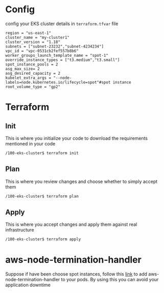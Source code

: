 
# Config
config your EKS cluster details in `terraform.tfvar` file
```note
region = "us-east-1"
cluster_name = "my-cluster1"
cluster_version = "1.18"
subnets = ["subnet-23232","subnet-4234234"]
vpc_id = "vpc-0531cb2fef557b8b6"
worker_groups_launch_template_name = "spot-1"
override_instance_types = ["t3.medium","t3.small"]
spot_instance_pools = 2
asg_max_size= 2
asg_desired_capacity = 2
kubelet_extra_args = "--node-labels=node.kubernetes.io/lifecycle=spot"#spot instance
root_volume_type = "gp2"
```
# Terraform

## Init
This is where you initialize your code to download the requirements mentioned in your code
```bash
/100-eks-cluster$ terraform init
```
## Plan
This is where you review changes and choose whether to simply accept them
```bash
/100-eks-cluster$ terraform plan
```
## Apply
This is where you accept changes and apply them against real infrastructure
```bash
/100-eks-cluster$ terraform apply
```
# aws-node-termination-handler
Suppose if have been choose spot instances, follow this [link](https://artifacthub.io/packages/helm/aws/aws-node-termination-handler) to add aws-node-termination-handler to your pods. By using this  you can avoid  your application downtime